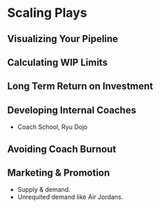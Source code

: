 # Scaling Plays

## Visualizing Your Pipeline

## Calculating WIP Limits

## Long Term Return on Investment

## Developing Internal Coaches

- Coach School, Ryu Dojo

## Avoiding Coach Burnout

## Marketing & Promotion

- Supply & demand. 
- Unrequited demand like Air Jordans.